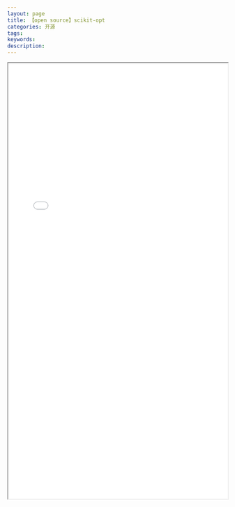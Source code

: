 ```yaml
---
layout: page
title: 【open source】scikit-opt
categories: 开源
tags:
keywords:
description:
---
```




<iframe src="/scikit-opt/#/en/" width="100%" height="1000em" marginwidth="10%"></iframe>
